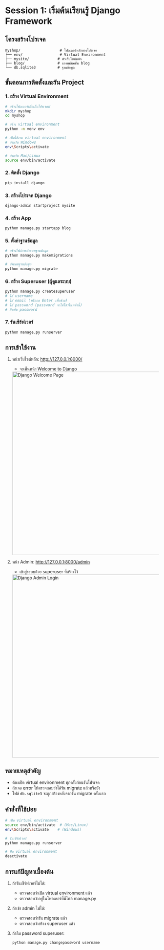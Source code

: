 # Session 1: เริ่มต้นเรียนรู้ Django Framework

## โครงสร้างโปรเจค
```
myshop/                  # โฟลเดอร์หลักของโปรเจค
├── env/                 # Virtual Environment
├── mysite/             # ตัวเว็บไซต์หลัก
├── blog/               # แอพพลิเคชั่น blog
└── db.sqlite3          # ฐานข้อมูล
```

## ขั้นตอนการติดตั้งและรัน Project

### 1. สร้าง Virtual Environment
```bash
# สร้างโฟลเดอร์เพื่อเก็บโปรเจคท์
mkdir myshop
cd myshop

# สร้าง virtual environment
python -m venv env

# เปิดใช้งาน virtual environment
# สำหรับ Windows
env\Scripts\activate

# สำหรับ Mac/Linux
source env/bin/activate
```

### 2. ติดตั้ง Django
```bash
pip install django
```

### 3. สร้างโปรเจค Django
```bash
django-admin startproject mysite
```

### 4. สร้าง App
```bash
python manage.py startapp blog
```

### 5. ตั้งค่าฐานข้อมูล
```bash
# สร้างไฟล์การอัพเดทฐานข้อมูล
python manage.py makemigrations

# อัพเดทฐานข้อมูล
python manage.py migrate
```

### 6. สร้าง Superuser (ผู้ดูแลระบบ)
```bash
python manage.py createsuperuser
# ใส่ username
# ใส่ email (หรือกด Enter เพื่อข้าม)
# ใส่ password (password จะไม่โชว์ในหน้านี้)
# ยืนยัน password
```

### 7. รันเซิร์ฟเวอร์
```bash
python manage.py runserver
```

## การเข้าใช้งาน

1. หน้าเว็บไซต์หลัก: http://127.0.0.1:8000/
   - จะเห็นหน้า Welcome to Django

   <img src="https://drive.google.com/uc?export=view&id=1octX1nGpWDM7f0B-qnP-LMdivX9BYETO" alt="Django Welcome Page" width="600"/>

2. หน้า Admin: http://127.0.0.1:8000/admin
   - เข้าสู่ระบบด้วย superuser ที่สร้างไว้

   <img src="https://drive.google.com/uc?export=view&id=1pvaIfz9N1N9P7FlZdsdi2SJTBik__k-f" alt="Django Admin Login" width="600"/>

## หมายเหตุสำคัญ
- ต้องเปิด virtual environment ทุกครั้งก่อนรันโปรเจค
- ถ้าเจอ error ให้ตรวจสอบว่าได้รัน migrate แล้วหรือยัง
- ไฟล์ `db.sqlite3` จะถูกสร้างหลังจากรัน migrate ครั้งแรก

## คำสั่งที่ใช้บ่อย
```bash
# เปิด virtual environment
source env/bin/activate  # (Mac/Linux)
env\Scripts\activate    # (Windows)

# รันเซิร์ฟเวอร์
python manage.py runserver

# ปิด virtual environment
deactivate
```

## การแก้ปัญหาเบื้องต้น

1. ถ้ารันเซิร์ฟเวอร์ไม่ได้:
   - ตรวจสอบว่าเปิด virtual environment แล้ว
   - ตรวจสอบว่าอยู่ในโฟลเดอร์ที่มีไฟล์ manage.py

2. ถ้าเข้า admin ไม่ได้:
   - ตรวจสอบว่ารัน migrate แล้ว
   - ตรวจสอบว่าสร้าง superuser แล้ว

3. ถ้าลืม password superuser:
   ```bash
   python manage.py changepassword username
   ```